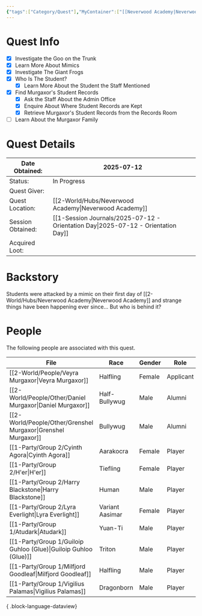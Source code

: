```yaml
---
{"tags":["Category/Quest"],"MyContainer":["[[Neverwood Academy|Neverwood Academy]]"],"MyCategory":null,"image":"Template_Quest_Placeholder.png","obsidianUIMode":"preview","questObtained":"2025-07-12","questStatus":"In Progress","questGiver":null,"questLocationObtained":"[[Neverwood Academy|Neverwood Academy]]","questSessionObtained":"[[1-Session Journals/2025-07-12 - Orientation Day.md|2025-07-12 - Orientation Day]]","questNotes":null,"questLootAvail":null,"questLookEarned":null,"NoteIcon":"quest","dg-publish":true,"dg-path":"World/Quests/Whos goo.md","permalink":"/world/quests/whos-goo/","dgPassFrontmatter":true,"updated":"2025-10-04T00:43:38.000+01:00"}
---
```



# Quest Info

- [x] Investigate the Goo on the Trunk
- [x] Learn More About Mimics
- [x] Investigate The Giant Frogs
- [x] Who Is The Student?
	- [x] Learn More About the Student the Staff Mentioned
- [x] Find Murgaxor's Student Records
	- [x] Ask the Staff About the Admin Office
	- [x] Enquire About Where Student Records are Kept 
	- [x] Retrieve Murgaxor's Student Records from the Records Room 
- [ ] Learn About the Murgaxor Family

# Quest Details


| Date Obtained:    | 2025-07-12                       |
| ----------------- | -------------------------------- |
| Status:           | In Progress                      |
| Quest Giver:      |                                  |
| Quest Location:   | [[2-World/Hubs/Neverwood Academy\|Neverwood Academy]]            |
| Session Obtained: | [[1-Session Journals/2025-07-12 - Orientation Day\|2025-07-12 - Orientation Day]] |
| Acquired Loot:    |                                  |


# Backstory

Students were attacked by a mimic on their first day of [[2-World/Hubs/Neverwood Academy\|Neverwood Academy]] and strange things have been happening ever since... But who is behind it?


# People

The following people are associated with this quest.

| File                                                                | Race            | Gender | Role      |
| ------------------------------------------------------------------- | --------------- | ------ | --------- |
| [[2-World/People/Veyra Murgaxor\|Veyra Murgaxor]]                | Halfling        | Female | Applicant |
| [[2-World/People/Other/Daniel Murgaxor\|Daniel Murgaxor]]        | Half-Bullywug   | Male   | Alumni    |
| [[2-World/People/Other/Grenshel Murgaxor\|Grenshel Murgaxor]]    | Bullywug        | Male   | Alumni    |
| [[1-Party/Group 2/Cyinth Agora\|Cyinth Agora]]                   | Aarakocra       | Female | Player    |
| [[1-Party/Group 2/H'er\|H'er]]                                   | Tiefling        | Female | Player    |
| [[1-Party/Group 2/Harry Blackstone\|Harry Blackstone]]           | Human           | Male   | Player    |
| [[1-Party/Group 2/Lyra Everlight\|Lyra Everlight]]               | Variant Aasimar | Female | Player    |
| [[1-Party/Group 1/Atudark\|Atudark]]                             | Yuan-Ti         | Male   | Player    |
| [[1-Party/Group 1/Guiloip Guhloo (Glue)\|Guiloip Guhloo (Glue)]] | Triton          | Male   | Player    |
| [[1-Party/Group 1/Milfjord Goodleaf\|Milfjord Goodleaf]]         | Halfling        | Male   | Player    |
| [[1-Party/Group 1/Vigilius Palamas\|Vigilius Palamas]]           | Dragonborn      | Male   | Player    |

{ .block-language-dataview}
